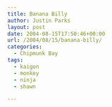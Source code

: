 ```yaml
---
title: Banana Billy
author: Justin Parks
layout: post
date: 2004-08-15T17:50:46+00:00
url: /2004/08/15/banana-billy/
categories:
  - Chipmunk Bay
tags:
  - kaigon
  - monkey
  - ninja
  - shawn

---
```

